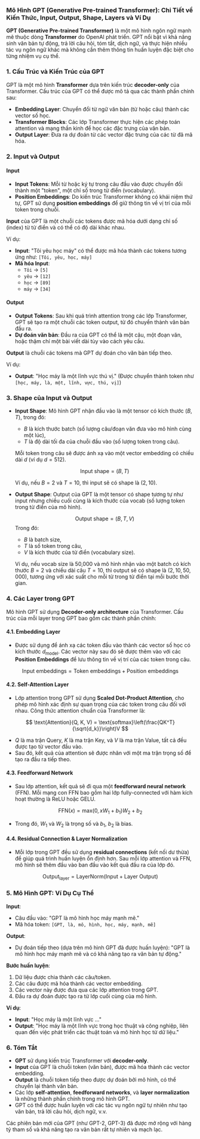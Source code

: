 ### Mô Hình GPT (Generative Pre-trained Transformer): Chi Tiết về Kiến Thức, Input, Output, Shape, Layers và Ví Dụ

**GPT (Generative Pre-trained Transformer)** là một mô hình ngôn ngữ mạnh mẽ thuộc dòng **Transformer** do OpenAI phát triển. GPT nổi bật vì khả năng sinh văn bản tự động, trả lời câu hỏi, tóm tắt, dịch ngữ, và thực hiện nhiều tác vụ ngôn ngữ khác mà không cần thêm thông tin huấn luyện đặc biệt cho từng nhiệm vụ cụ thể. 

### 1. **Cấu Trúc và Kiến Trúc của GPT**

GPT là một mô hình **Transformer** dựa trên kiến trúc **decoder-only** của Transformer. Cấu trúc của GPT có thể được mô tả qua các thành phần chính sau:

- **Embedding Layer**: Chuyển đổi từ ngữ văn bản (từ hoặc câu) thành các vector số học.
- **Transformer Blocks**: Các lớp Transformer thực hiện các phép toán attention và mạng thần kinh để học các đặc trưng của văn bản.
- **Output Layer**: Đưa ra dự đoán từ các vector đặc trưng của các từ đã mã hóa.

### 2. **Input và Output**

#### **Input**

- **Input Tokens**: Mỗi từ hoặc ký tự trong câu đầu vào được chuyển đổi thành một "token", một chỉ số trong từ điển (vocabulary).
- **Position Embeddings**: Do kiến trúc Transformer không có khái niệm thứ tự, GPT sử dụng **position embeddings** để giữ thông tin về vị trí của mỗi token trong chuỗi.

**Input** của GPT là một chuỗi các tokens được mã hóa dưới dạng chỉ số (index) từ từ điển và có thể có độ dài khác nhau.

Ví dụ:
- **Input**: "Tôi yêu học máy" có thể được mã hóa thành các tokens tương ứng như: `[Tôi, yêu, học, máy]`
- **Mã hóa Input**:
    - `Tôi` → `[5]`
    - `yêu` → `[12]`
    - `học` → `[89]`
    - `máy` → `[34]`

#### **Output**

- **Output Tokens**: Sau khi quá trình attention trong các lớp Transformer, GPT sẽ tạo ra một chuỗi các token output, từ đó chuyển thành văn bản đầu ra.
- **Dự đoán văn bản**: Đầu ra của GPT có thể là một câu, một đoạn văn, hoặc thậm chí một bài viết dài tùy vào cách yêu cầu.

**Output** là chuỗi các tokens mà GPT dự đoán cho văn bản tiếp theo.

Ví dụ:
- **Output**: "Học máy là một lĩnh vực thú vị." (Được chuyển thành token như `[học, máy, là, một, lĩnh, vực, thú, vị]`)

### 3. **Shape của Input và Output**

- **Input Shape**: Mô hình GPT nhận đầu vào là một tensor có kích thước $(B, T)$, trong đó:
    - $B$ là kích thước batch (số lượng câu/đoạn văn đưa vào mô hình cùng một lúc),
    - $T$ là độ dài tối đa của chuỗi đầu vào (số lượng token trong câu).
    
    Mỗi token trong câu sẽ được ánh xạ vào một vector embedding có chiều dài $d$ (ví dụ $d = 512$).

    $$
    \text{Input shape} = (B, T)
    $$

    Ví dụ, nếu $B = 2$ và $T = 10$, thì input sẽ có shape là $(2, 10)$.

- **Output Shape**: Output của GPT là một tensor có shape tương tự như input nhưng chiều cuối cùng là kích thước của vocab (số lượng token trong từ điển của mô hình).
  
    $$
    \text{Output shape} = (B, T, V)
    $$
    Trong đó:
    - $B$ là batch size,
    - $T$ là số token trong câu,
    - $V$ là kích thước của từ điển (vocabulary size).

    Ví dụ, nếu vocab size là 50,000 và mô hình nhận vào một batch có kích thước $B = 2$ và chiều dài câu $T = 10$, thì output sẽ có shape là $(2, 10, 50,000)$, tương ứng với xác suất cho mỗi từ trong từ điển tại mỗi bước thời gian.

### 4. **Các Layer trong GPT**

Mô hình GPT sử dụng **Decoder-only architecture** của Transformer. Cấu trúc của mỗi layer trong GPT bao gồm các thành phần chính:

#### 4.1. **Embedding Layer**
- Được sử dụng để ánh xạ các token đầu vào thành các vector số học có kích thước $d_{\text{model}}$. Các vector này sau đó sẽ được thêm vào với các **Position Embeddings** để lưu thông tin về vị trí của các token trong câu.

$$
\text{Input embeddings} = \text{Token embeddings} + \text{Position embeddings}
$$

#### 4.2. **Self-Attention Layer**

- Lớp attention trong GPT sử dụng **Scaled Dot-Product Attention**, cho phép mô hình xác định sự quan trọng của các token trong câu đối với nhau. Công thức attention chuẩn của Transformer là:

$$
\text{Attention}(Q, K, V) = \text{softmax}\left(\frac{QK^T}{\sqrt{d_k}}\right)V
$$

- $Q$ là ma trận Query, $K$ là ma trận Key, và $V$ là ma trận Value, tất cả đều được tạo từ vector đầu vào.
- Sau đó, kết quả của attention sẽ được nhân với một ma trận trọng số để tạo ra đầu ra tiếp theo.

#### 4.3. **Feedforward Network**

- Sau lớp attention, kết quả sẽ đi qua một **feedforward neural network** (FFN). Mỗi mạng con FFN bao gồm hai lớp fully-connected với hàm kích hoạt thường là ReLU hoặc GELU.

$$
\text{FFN}(x) = \text{max}(0, xW_1 + b_1)W_2 + b_2
$$

- Trong đó, $W_1$ và $W_2$ là trọng số và $b_1$, $b_2$ là bias.

#### 4.4. **Residual Connection & Layer Normalization**

- Mỗi lớp trong GPT đều sử dụng **residual connections** (kết nối dư thừa) để giúp quá trình huấn luyện ổn định hơn. Sau mỗi lớp attention và FFN, mô hình sẽ thêm đầu vào ban đầu vào kết quả đầu ra của lớp đó.
  
$$
\text{Output}_\text{layer} = \text{LayerNorm}(\text{Input} + \text{Layer Output})
$$

### 5. **Mô Hình GPT: Ví Dụ Cụ Thể**

**Input**:
- Câu đầu vào: "GPT là mô hình học máy mạnh mẽ."
- Mã hóa token: `[GPT, là, mô, hình, học, máy, mạnh, mẽ]`

**Output**:
- Dự đoán tiếp theo (dựa trên mô hình GPT đã được huấn luyện): "GPT là mô hình học máy mạnh mẽ và có khả năng tạo ra văn bản tự động."

**Bước huấn luyện**:
1. Dữ liệu được chia thành các câu/token.
2. Các câu được mã hóa thành các vector embedding.
3. Các vector này được đưa qua các lớp attention trong GPT.
4. Đầu ra dự đoán được tạo ra từ lớp cuối cùng của mô hình.

**Ví dụ**:
- **Input**: "Học máy là một lĩnh vực ..."
- **Output**: "Học máy là một lĩnh vực trong học thuật và công nghiệp, liên quan đến việc phát triển các thuật toán và mô hình học từ dữ liệu."

### 6. **Tóm Tắt**

- **GPT** sử dụng kiến trúc Transformer với **decoder-only**.
- **Input** của GPT là chuỗi token (văn bản), được mã hóa thành các vector embedding.
- **Output** là chuỗi token tiếp theo được dự đoán bởi mô hình, có thể chuyển lại thành văn bản.
- Các lớp **self-attention**, **feedforward networks**, và **layer normalization** là những thành phần chính trong mô hình GPT.
- GPT có thể được huấn luyện với các tác vụ ngôn ngữ tự nhiên như tạo văn bản, trả lời câu hỏi, dịch ngữ, v.v.

Các phiên bản mới của GPT (như GPT-2, GPT-3) đã được mở rộng với hàng tỷ tham số và khả năng tạo ra văn bản rất tự nhiên và mạch lạc.